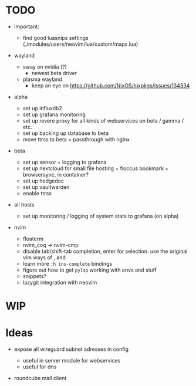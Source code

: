 # TODO

- important:
    - find good luasnips settings (./modules/users/neovim/lua/custom/maps.lua)

- wayland
    - sway on nvidia (?) 
        - newest beta driver
    - plasma wayland
        - keep an eye on https://github.com/NixOS/nixpkgs/issues/134334

- alpha
    - set up influxdb2
    - set up grafana monitoring
    - set up revere proxy for all kinds of webservices on beta / gamma / etc.
    - set up backing up database to beta
    - move ttrss to beta + passthrough with nginx

- beta
    - set up sensor + logging to grafana
    - set up nextcloud for small file hosting + floccus bookmark + browsersync, in container?
    - set up hedgedoc
    - set up vaultwarden
    - enable ttrss

- all hosts
    - set up monitoring / logging of system stats to grafana (on alpha)

- nvim
    - floaterm
    - nvim_coq -> nvim-cmp
    - disable tab/shift-tab completion, enter for selection. use the original vim ways of <c-n>, <c-p> and <c-y>
    - learn more `:h ins-complete` bindings
    - figure out how to get `pylsp` working with envs and stuff
    - snippets?
    - lazygit integration with neovim

# WIP

# Ideas

- expose all wireguard subnet adresses in config
    - useful in server module for webservices
    - useful for dns 

- roundcube mail client

